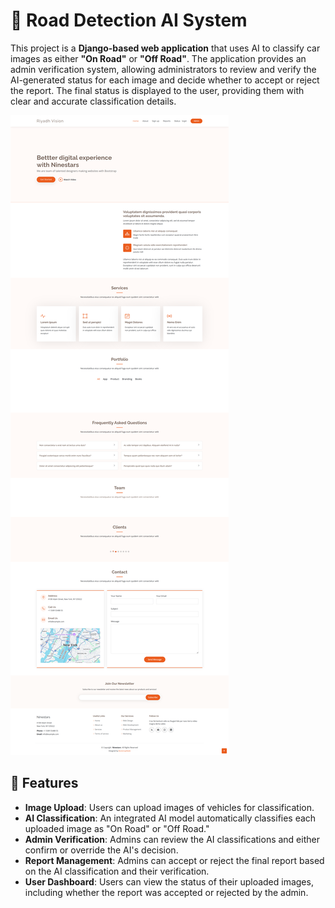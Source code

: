 # 🚗 Road Detection AI System

This project is a **Django-based web application** that uses AI to classify car images as either **"On Road"** or **"Off Road"**. The application provides an admin verification system, allowing administrators to review and verify the AI-generated status for each image and decide whether to accept or reject the report. The final status is displayed to the user, providing them with clear and accurate classification details.

![Road Detection System](screencapture-127-0-0-1-8000-2024-11-04-20_52_42.png)

## 📌 Features

- **Image Upload**: Users can upload images of vehicles for classification.
- **AI Classification**: An integrated AI model automatically classifies each uploaded image as "On Road" or "Off Road."
- **Admin Verification**: Admins can review the AI classifications and either confirm or override the AI's decision.
- **Report Management**: Admins can accept or reject the final report based on the AI classification and their verification.
- **User Dashboard**: Users can view the status of their uploaded images, including whether the report was accepted or rejected by the admin.
